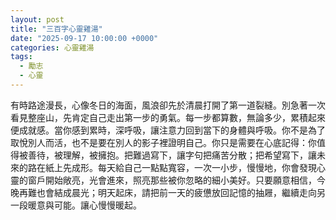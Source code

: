 ```yaml
---
layout: post
title: "三百字心靈雞湯"
date: "2025-09-17 10:00:00 +0000"
categories: 心靈雞湯
tags:
  - 勵志
  - 心靈
---
```


有時路途漫長，心像冬日的海面，風浪卻先於清晨打開了第一道裂縫。別急著一次看見整座山，先肯定自己走出第一步的勇氣。每一步都算數，無論多少，累積起來便成就感。當你感到累時，深呼吸，讓注意力回到當下的身體與呼吸。你不是為了取悅別人而活，也不是要在別人的影子裡證明自己。你只是需要在心底記得：你值得被善待，被理解，被擁抱。把難過寫下，讓字句把痛苦分散；把希望寫下，讓未來的路在紙上先成形。每天給自己一點點寬容，一次一小步，慢慢地，你會發現心靈的窗戶開始敞亮，光會進來，照亮那些被你忽略的細小美好。只要願意相信，今晚再難也會結成晨光；明天起床，請把前一天的疲憊放回記憶的抽屜，繼續走向另一段暖意與可能。讓心慢慢暖起。